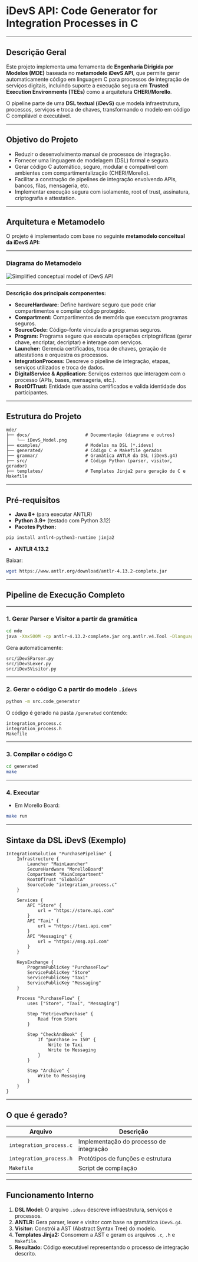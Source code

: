 # iDevS API: Code Generator for Integration Processes in C

---

## Descrição Geral

Este projeto implementa uma ferramenta de **Engenharia Dirigida por Modelos (MDE)** baseada no **metamodelo iDevS API**, que permite gerar automaticamente código em linguagem C para processos de integração de serviços digitais, incluindo suporte a execução segura em **Trusted Execution Environments (TEEs)** como a arquitetura **CHERI/Morello**.

O pipeline parte de uma **DSL textual (iDevS)** que modela infraestrutura, processos, serviços e troca de chaves, transformando o modelo em código C compilável e executável.

---

## Objetivo do Projeto

- Reduzir o desenvolvimento manual de processos de integração.
- Fornecer uma linguagem de modelagem (DSL) formal e segura.
- Gerar código C automático, seguro, modular e compatível com ambientes com compartimentalização (CHERI/Morello).
- Facilitar a construção de pipelines de integração envolvendo APIs, bancos, filas, mensageria, etc.
- Implementar execução segura com isolamento, root of trust, assinatura, criptografia e attestation.

---

## Arquitetura e Metamodelo

O projeto é implementado com base no seguinte **metamodelo conceitual da iDevS API:**

---

### **Diagrama do Metamodelo**

![Simplified conceptual model of iDevS API](./docs/iDevS_Model.png)

---

**Descrição dos principais componentes:**

- **SecureHardware:** Define hardware seguro que pode criar compartimentos e compilar código protegido.
- **Compartment:** Compartimentos de memória que executam programas seguros.
- **SourceCode:** Código-fonte vinculado a programas seguros.
- **Program:** Programa seguro que executa operações criptográficas (gerar chave, encriptar, decriptar) e interage com serviços.
- **Launcher:** Gerencia certificados, troca de chaves, geração de attestations e orquestra os processos.
- **IntegrationProcess:** Descreve o pipeline de integração, etapas, serviços utilizados e troca de dados.
- **DigitalService & Application:** Serviços externos que interagem com o processo (APIs, bases, mensageria, etc.).
- **RootOfTrust:** Entidade que assina certificados e valida identidade dos participantes.

---

## Estrutura do Projeto

```plaintext
mde/
├── docs/                     # Documentação (diagrama e outros)
│   └── iDevS_Model.png
├── examples/                 # Modelos na DSL (*.idevs)
├── generated/                # Código C e Makefile gerados
├── grammar/                  # Gramática ANTLR da DSL (iDevS.g4)
├── src/                      # Código Python (parser, visitor, gerador)
├── templates/                # Templates Jinja2 para geração de C e Makefile
```

---

## Pré-requisitos

- **Java 8+** (para executar ANTLR)
- **Python 3.9+** (testado com Python 3.12)
- **Pacotes Python:**

```bash
pip install antlr4-python3-runtime jinja2
```

- **ANTLR 4.13.2**

Baixar:

```bash
wget https://www.antlr.org/download/antlr-4.13.2-complete.jar
```

---

## Pipeline de Execução Completo

---

### 1. Gerar Parser e Visitor a partir da gramática

```bash
cd mde
java -Xmx500M -cp antlr-4.13.2-complete.jar org.antlr.v4.Tool -Dlanguage=Python3 -visitor -o src grammar/iDevS.g4
```

Gera automaticamente:

```plaintext
src/iDevSParser.py
src/iDevSLexer.py
src/iDevSVisitor.py
```

---

### 2. Gerar o código C a partir do modelo `.idevs`

```bash
python -m src.code_generator
```

O código é gerado na pasta `/generated` contendo:

```plaintext
integration_process.c
integration_process.h
Makefile
```

---

### 3. Compilar o código C

```bash
cd generated
make
```

---

### 4. Executar

- Em Morello Board:

```bash
make run
```

---

## Sintaxe da DSL iDevS (Exemplo)

```plaintext
IntegrationSolution "PurchasePipeline" {
    Infrastructure {
        Launcher "MainLauncher"
        SecureHardware "MorelloBoard"
        Compartment "MainCompartment"
        RootOfTrust "GlobalCA"
        SourceCode "integration_process.c"
    }

    Services {
        API "Store" {
            url = "https://store.api.com"
        }
        API "Taxi" {
            url = "https://taxi.api.com"
        }
        API "Messaging" {
            url = "https://msg.api.com"
        }
    }

    KeysExchange {
        ProgramPublicKey "PurchaseFlow"
        ServicePublicKey "Store"
        ServicePublicKey "Taxi"
        ServicePublicKey "Messaging"
    }

    Process "PurchaseFlow" {
        uses ["Store", "Taxi", "Messaging"]

        Step "RetrievePurchase" {
            Read from Store
        }

        Step "CheckAndBook" {
            If "purchase >= 150" {
                Write to Taxi
                Write to Messaging
            }
        }

        Step "Archive" {
            Write to Messaging
        }
    }
}
```

---

## O que é gerado?

| Arquivo                 | Descrição                               |
| ----------------------- | --------------------------------------- |
| `integration_process.c` | Implementação do processo de integração |
| `integration_process.h` | Protótipos de funções e estrutura       |
| `Makefile`              | Script de compilação                    |

---

## Funcionamento Interno

1. **DSL Model:** O arquivo `.idevs` descreve infraestrutura, serviços e processos.
2. **ANTLR:** Gera parser, lexer e visitor com base na gramática `iDevS.g4`.
3. **Visitor:** Constrói a AST (Abstract Syntax Tree) do modelo.
4. **Templates Jinja2:** Consomem a AST e geram os arquivos `.c`, `.h` e `Makefile`.
5. **Resultado:** Código executável representando o processo de integração descrito.
